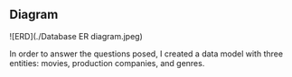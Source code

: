 ## Diagram
![ERD](./Database ER diagram.jpeg)

In order to answer the questions posed, I created a data model with three entities: movies, production companies, and genres.